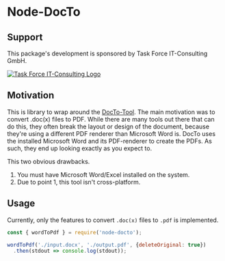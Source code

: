 # Node-DocTo

## Support

This package's development is sponsored by Task Force IT-Consulting GmbH.

[![Task Force IT-Consulting Logo](https://taskforce-it.de/wp-content/themes/taskforce-it/taskforceit/img/task-force-logo.png)](https://taskforce-it.de)

## Motivation 

This is library to wrap around the [DocTo-Tool](https://github.com/tobya/DocTo). The main motivation was to convert .doc(x) files to PDF. While there are many tools out there that can do this, they often break the layout or design of the document, because they're using a different PDF renderer than Microsoft Word is. DocTo uses the installed Microsoft Word and its PDF-renderer to create the PDFs. As such, they end up looking exactly as you expect to. 

This two obvious drawbacks. 

1. You must have Microsoft Word/Excel installed on the system.
1. Due to point 1, this tool isn't cross-platform.


## Usage

Currently, only the features to convert `.doc(x)` files to `.pdf` is implemented.

```js
const { wordToPdf } = require('node-docto');

wordToPdf('./input.docx', './output.pdf', {deleteOriginal: true})
  .then(stdout => console.log(stdout));
```